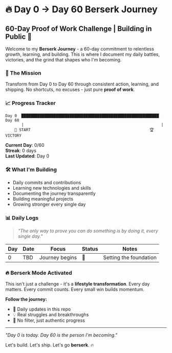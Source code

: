 # 🔥 Day 0 → Day 60 Berserk Journey 

## 60-Day Proof of Work Challenge | Building in Public 🚀

Welcome to my **Berserk Journey** - a 60-day commitment to relentless growth, learning, and building. This is where I document my daily battles, victories, and the grind that shapes who I'm becoming.

### 🎯 The Mission
Transform from Day 0 to Day 60 through consistent action, learning, and shipping. No shortcuts, no excuses - just pure **proof of work**.

### 📈 Progress Tracker
```
Day 0  ████████████████████████████████████████████████████████████  Day 60
       |                                                            |
    🚀 START                                                    🏆 VICTORY
```

**Current Day**: 0/60  
**Streak**: 0 days  
**Last Updated**: Day 0

### 🛠️ What I'm Building
- Daily commits and contributions
- Learning new technologies and skills
- Documenting the journey transparently
- Building meaningful projects
- Growing stronger every single day

### 📊 Daily Logs
> *"The only way to prove you can do something is by doing it, every single day."*

| Day | Date | Focus | Status | Notes |
|-----|------|-------|--------|-------|
| 0 | TBD | Journey begins | 🚀 | Setting the foundation |

### 🔥 Berserk Mode Activated
This isn't just a challenge - it's a **lifestyle transformation**. Every day matters. Every commit counts. Every small win builds momentum.

**Follow the journey:**
- 📱 Daily updates in this repo
- 💡 Real struggles and breakthroughs
- 🎯 No filter, just authentic progress

---

*"Day 0 is today. Day 60 is the person I'm becoming."*

Let's build. Let's ship. Let's go **berserk**. 🔥
